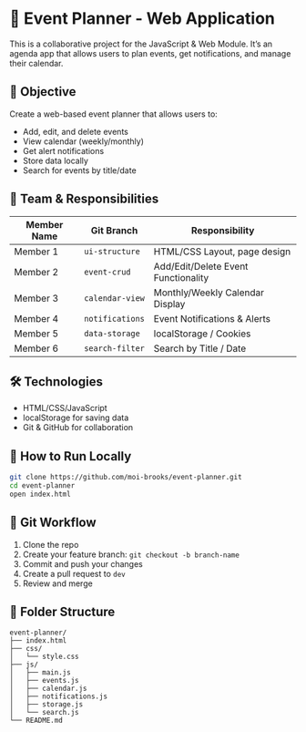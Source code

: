 # 📅 Event Planner - Web Application

This is a collaborative project for the JavaScript & Web Module. It’s an agenda app that allows users to plan events, get notifications, and manage their calendar.

## 🎯 Objective
Create a web-based event planner that allows users to:
- Add, edit, and delete events
- View calendar (weekly/monthly)
- Get alert notifications
- Store data locally
- Search for events by title/date

## 👥 Team & Responsibilities
| Member Name | Git Branch       | Responsibility                     |
|-------------|------------------|------------------------------------|
| Member 1    | `ui-structure`   | HTML/CSS Layout, page design       |
| Member 2    | `event-crud`     | Add/Edit/Delete Event Functionality |
| Member 3    | `calendar-view`  | Monthly/Weekly Calendar Display    |
| Member 4    | `notifications`  | Event Notifications & Alerts       |
| Member 5    | `data-storage`   | localStorage / Cookies             |
| Member 6    | `search-filter`  | Search by Title / Date             |

## 🛠️ Technologies
- HTML/CSS/JavaScript
- localStorage for saving data
- Git & GitHub for collaboration

## 🚀 How to Run Locally
```bash
git clone https://github.com/moi-brooks/event-planner.git
cd event-planner
open index.html
```

## 🔁 Git Workflow
1. Clone the repo
2. Create your feature branch: `git checkout -b branch-name`
3. Commit and push your changes
4. Create a pull request to `dev`
5. Review and merge

## 📁 Folder Structure
```
event-planner/
├── index.html
├── css/
│   └── style.css
├── js/
│   ├── main.js
│   ├── events.js
│   ├── calendar.js
│   ├── notifications.js
│   ├── storage.js
│   └── search.js
└── README.md
```
